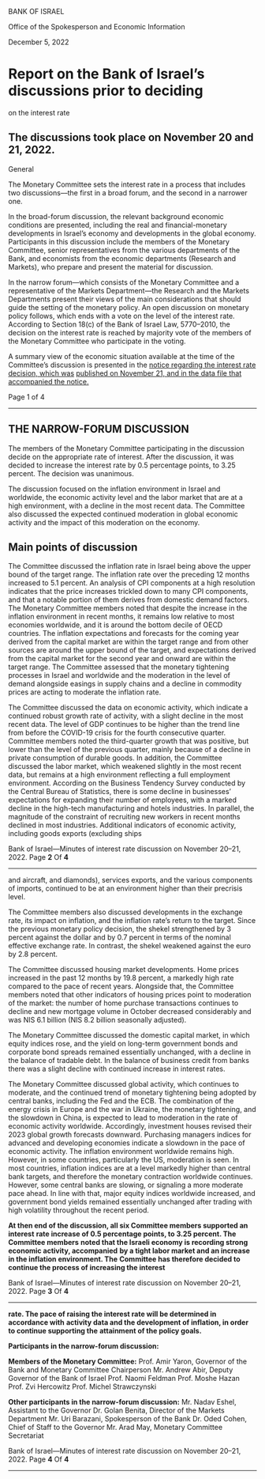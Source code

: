 BANK OF ISRAEL

Office of the Spokesperson and Economic Information

December 5, 2022

# Report on the Bank of Israel’s discussions prior to deciding
 on the interest rate

## The discussions took place on November 20 and 21, 2022.

 General

The Monetary Committee sets the interest rate in a process that includes two
discussions––the first in a broad forum, and the second in a narrower one.

In the broad-forum discussion, the relevant background economic conditions are
presented, including the real and financial-monetary developments in Israel’s economy
and developments in the global economy. Participants in this discussion include the
members of the Monetary Committee, senior representatives from the various
departments of the Bank, and economists from the economic departments (Research
and Markets), who prepare and present the material for discussion.

In the narrow forum—which consists of the Monetary Committee and a representative
of the Markets Department—the Research and the Markets Departments present their
views of the main considerations that should guide the setting of the monetary policy.
An open discussion on monetary policy follows, which ends with a vote on the level of
the interest rate. According to Section 18(c) of the Bank of Israel Law, 5770–2010, the
decision on the interest rate is reached by majority vote of the members of the Monetary
Committee who participate in the voting.

A summary view of the economic situation available at the time of the Committee’s
discussion is presented in the [notice regarding the interest rate decision, which was](https://www.boi.org.il/en/NewsAndPublications/PressReleases/Pages/21-11-2022.aspx)
[published on November 21, and in the data file that accompanied the notice.](https://www.boi.org.il/he/NewsAndPublications/PressReleases/Documents/%D7%A8%D7%99%D7%91%D7%99%D7%AA%2021.11.22%20(1).pptx)

Page 1 of 4


-----

## THE NARROW-FORUM DISCUSSION

The members of the Monetary Committee participating in the discussion decide on the
appropriate rate of interest. After the discussion, it was decided to increase the interest
rate by 0.5 percentage points, to 3.25 percent. The decision was unanimous.

The discussion focused on the inflation environment in Israel and worldwide, the
economic activity level and the labor market that are at a high environment, with a
decline in the most recent data. The Committee also discussed the expected continued
moderation in global economic activity and the impact of this moderation on the
economy.

## Main points of discussion
The Committee discussed the inflation rate in Israel being above the upper bound of the
target range. The inflation rate over the preceding 12 months increased to 5.1 percent.
An analysis of CPI components at a high resolution indicates that the price increases
trickled down to many CPI components, and that a notable portion of them derives from
domestic demand factors. The Monetary Committee members noted that despite the
increase in the inflation environment in recent months, it remains low relative to most
economies worldwide, and it is around the bottom decile of OECD countries. The
inflation expectations and forecasts for the coming year derived from the capital market
are within the target range and from other sources are around the upper bound of the
target, and expectations derived from the capital market for the second year and onward
are within the target range. The Committee assessed that the monetary tightening
processes in Israel and worldwide and the moderation in the level of demand alongside
easings in supply chains and a decline in commodity prices are acting to moderate the
inflation rate.

The Committee discussed the data on economic activity, which indicate a continued
robust growth rate of activity, with a slight decline in the most recent data. The level of
GDP continues to be higher than the trend line from before the COVID-19 crisis for the
fourth consecutive quarter. Committee members noted the third-quarter growth that was
positive, but lower than the level of the previous quarter, mainly because of a decline
in private consumption of durable goods. In addition, the Committee discussed the labor
market, which weakened slightly in the most recent data, but remains at a high
environment reflecting a full employment environment. According on the Business
Tendency Survey conducted by the Central Bureau of Statistics, there is some decline
in businesses’ expectations for expanding their number of employees, with a marked
decline in the high-tech manufacturing and hotels industries. In parallel, the magnitude
of the constraint of recruiting new workers in recent months declined in most industries.
Additional indicators of economic activity, including goods exports (excluding ships

Bank of Israel—Minutes of interest rate discussion on November 20–21, 2022. Page **2** Of **4**


-----

and aircraft, and diamonds), services exports, and the various components of imports,
continued to be at an environment higher than their precrisis level.

The Committee members also discussed developments in the exchange rate, its impact
on inflation, and the inflation rate’s return to the target. Since the previous monetary
policy decision, the shekel strengthened by 3 percent against the dollar and by 0.7
percent in terms of the nominal effective exchange rate. In contrast, the shekel
weakened against the euro by 2.8 percent.

The Committee discussed housing market developments. Home prices increased in the
past 12 months by 19.8 percent, a markedly high rate compared to the pace of recent
years. Alongside that, the Committee members noted that other indicators of housing
prices point to moderation of the market: the number of home purchase transactions
continues to decline and new mortgage volume in October decreased considerably and
was NIS 6.1 billion (NIS 8.2 billion seasonally adjusted).

The Monetary Committee discussed the domestic capital market, in which equity
indices rose, and the yield on long-term government bonds and corporate bond spreads
remained essentially unchanged, with a decline in the balance of tradable debt. In the
balance of business credit from banks there was a slight decline with continued increase
in interest rates.

The Monetary Committee discussed global activity, which continues to moderate, and
the continued trend of monetary tightening being adopted by central banks, including
the Fed and the ECB. The combination of the energy crisis in Europe and the war in
Ukraine, the monetary tightening, and the slowdown in China, is expected to lead to
moderation in the rate of economic activity worldwide. Accordingly, investment houses
revised their 2023 global growth forecasts downward. Purchasing managers indices for
advanced and developing economies indicate a slowdown in the pace of economic
activity. The inflation environment worldwide remains high. However, in some
countries, particularly the US, moderation is seen. In most countries, inflation indices
are at a level markedly higher than central bank targets, and therefore the monetary
contraction worldwide continues. However, some central banks are slowing, or
signaling a more moderate pace ahead. In line with that, major equity indices worldwide
increased, and government bond yields remained essentially unchanged after trading
with high volatility throughout the recent period.

**At then end of the discussion, all six Committee members supported an interest**
**rate increase of 0.5 percentage points, to 3.25 percent. The Committee members**
**noted that the Israeli economy is recording strong economic activity, accompanied**
**by a tight labor market and an increase in the inflation environment. The**
**Committee has therefore decided to continue the process of increasing the interest**

Bank of Israel—Minutes of interest rate discussion on November 20–21, 2022. Page **3** Of **4**


-----

**rate. The pace of raising the interest rate will be determined in accordance with**
**activity data and the development of inflation, in order to continue supporting the**
**attainment of the policy goals.**

**Participants in the narrow-forum discussion:**

**Members of the Monetary Committee:**
Prof. Amir Yaron, Governor of the Bank and Monetary Committee Chairperson
Mr. Andrew Abir, Deputy Governor of the Bank of Israel
Prof. Naomi Feldman
Prof. Moshe Hazan
Prof. Zvi Hercowitz
Prof. Michel Strawczynski

**Other participants in the narrow-forum discussion:**
Mr. Nadav Eshel, Assistant to the Governor
Dr. Golan Benita, Director of the Markets Department
Mr. Uri Barazani, Spokesperson of the Bank
Dr. Oded Cohen, Chief of Staff to the Governor
Mr. Arad May, Monetary Committee Secretariat

Bank of Israel—Minutes of interest rate discussion on November 20–21, 2022. Page **4** Of **4**


-----

